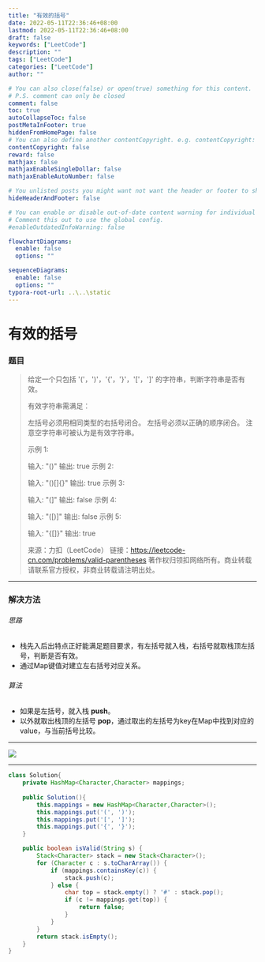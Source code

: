```yaml
---
title: "有效的括号"
date: 2022-05-11T22:36:46+08:00
lastmod: 2022-05-11T22:36:46+08:00
draft: false
keywords: ["LeetCode"]
description: ""
tags: ["LeetCode"]
categories: ["LeetCode"]
author: ""

# You can also close(false) or open(true) something for this content.
# P.S. comment can only be closed
comment: false
toc: true
autoCollapseToc: false
postMetaInFooter: true
hiddenFromHomePage: false
# You can also define another contentCopyright. e.g. contentCopyright: "This is another copyright."
contentCopyright: false
reward: false
mathjax: false
mathjaxEnableSingleDollar: false
mathjaxEnableAutoNumber: false

# You unlisted posts you might want not want the header or footer to show
hideHeaderAndFooter: false

# You can enable or disable out-of-date content warning for individual post.
# Comment this out to use the global config.
#enableOutdatedInfoWarning: false

flowchartDiagrams:
  enable: false
  options: ""

sequenceDiagrams: 
  enable: false
  options: ""
typora-root-url: ..\..\static
---
```


<!--more-->
# 有效的括号

### 题目

> 给定一个只包括 '('，')'，'{'，'}'，'['，']' 的字符串，判断字符串是否有效。
>
> 有效字符串需满足：
>
> 左括号必须用相同类型的右括号闭合。
> 左括号必须以正确的顺序闭合。
> 注意空字符串可被认为是有效字符串。
>
> 示例 1:
>
> 输入: "()"
> 输出: true
> 示例 2:
>
> 输入: "()[]{}"
> 输出: true
> 示例 3:
>
> 输入: "(]"
> 输出: false
> 示例 4:
>
> 输入: "([)]"
> 输出: false
> 示例 5:
>
> 输入: "{[]}"
> 输出: true
>
> 来源：力扣（LeetCode）
> 链接：https://leetcode-cn.com/problems/valid-parentheses
> 著作权归领扣网络所有。商业转载请联系官方授权，非商业转载请注明出处。

---

### 解决方法

###### 思路

+ 栈先入后出特点正好能满足题目要求，有左括号就入栈，右括号就取栈顶左括号，判断是否有效。
+ 通过Map键值对建立左右括号对应关系。

###### 算法

+ 如果是左括号，就入栈 **push**。
+ 以外就取出栈顶的左括号 **pop**，通过取出的左括号为key在Map中找到对应的value，与当前括号比较。

----

![](https://cdn.jsdelivr.net/gh/mazy699/PicGo@main/img/202205112141581.png)

----

```java
class Solution{
    private HashMap<Character,Character> mappings;
    
    public Solution(){
        this.mappings = new HashMap<Character,Character>();
        this.mappings.put('(', ')');
        this.mappings.put('[', ']');
        this.mappings.put('{', '}');
    }

    public boolean isValid(String s) {
        Stack<Character> stack = new Stack<Character>();
        for (Character c : s.toCharArray()) {
            if (mappings.containsKey(c)) {
                stack.push(c);
            } else {
                char top = stack.empty() ? '#' : stack.pop();
                if (c != mappings.get(top)) {
                    return false;
                }
            }
        }
        return stack.isEmpty();
    }
}
```

